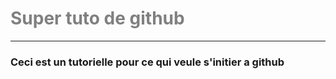 <h1> <font color="gray">Super tuto de github</font></h1>
<hr>
<h3>Ceci est un tutorielle pour ce qui veule s'initier a github</h3>
